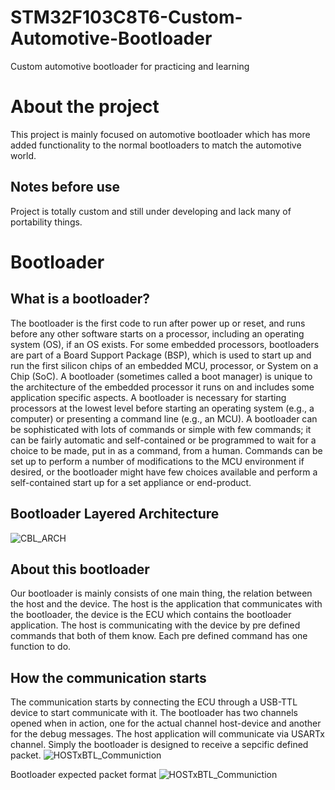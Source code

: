 # STM32F103C8T6-Custom-Automotive-Bootloader
Custom automotive bootloader for practicing and learning
# About the project
This project is mainly focused on automotive bootloader which has more added functionality to the normal bootloaders to match the automotive world.
## Notes before use
Project is totally custom and still under developing and lack many of portability things.
# Bootloader 
## What is a bootloader?
The bootloader is the first code to run after power up or reset, and runs before any other software starts on a processor, including an operating system (OS), if an OS exists. For some embedded processors, bootloaders are part of a Board Support Package (BSP), which is used to start up and run the first silicon chips of an embedded MCU, processor, or System on a Chip (SoC). A bootloader (sometimes called a boot manager) is unique to the architecture of the embedded processor it runs on and includes some application specific aspects. A bootloader is necessary for starting processors at the lowest level before starting an operating system (e.g., a computer) or presenting a command line (e.g., an MCU). A bootloader can be sophisticated with lots of commands or simple with few commands; it can be fairly automatic and self-contained or be programmed to wait for a choice to be made, put in as a command, from a human. Commands can be set up to perform a number of modifications to the MCU environment if desired, or the bootloader might have few choices available and perform a self-contained start up for a set appliance or end-product.
## Bootloader Layered Architecture
![CBL_ARCH]()
## About this bootloader
Our bootloader is mainly consists of one main thing, the relation between the host and the device. The host is the application that communicates with the bootloader, the device is the ECU which contains the bootloader application. The host is communicating with the device by pre defined commands that both of them know. Each pre defined command has one function to do.
## How the communication starts
The communication starts by connecting the ECU through a USB-TTL device to start communicate with it. The bootloader has two channels opened when in action, one for the actual channel host-device and another for the debug messages. The host application will communicate via USARTx channel. Simply the bootloader is designed to receive a sepcific defined packet.
![HOSTxBTL_Communiction](https://c.top4top.io/p_2489tqmvs1.png)

Bootloader expected packet format
![HOSTxBTL_Communiction](https://e.top4top.io/p_2489q5cbu1.png)
